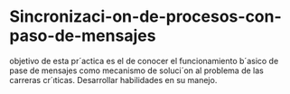 # Sincronizaci-on-de-procesos-con-paso-de-mensajes
objetivo de esta pr´actica es el de conocer el funcionamiento b´asico de pase de mensajes como mecanismo de soluci´on al problema de las carreras cr´ıticas. Desarrollar habilidades en su manejo.
